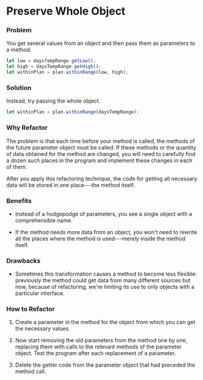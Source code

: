 # Preserve Whole Object

### Problem

You get several values from an object and then pass them as parameters to a method.

```ts
let low = daysTempRange.getLow();
let high = daysTempRange.getHigh();
let withinPlan = plan.withinRange(low, high);
```

### Solution

Instead, try passing the whole object.

```ts
let withinPlan = plan.withinRange(daysTempRange);
```

### Why Refactor

The problem is that each time before your method is called, the methods of the future parameter object must be called. If these methods or the quantity of data obtained for the method are changed, you will need to carefully find a dozen such places in the program and implement these changes in each of them.

After you apply this refactoring technique, the code for getting all necessary data will be stored in one place---the method itself.

### Benefits

- Instead of a hodgepodge of parameters, you see a single object with a comprehensible name.

- If the method needs more data from an object, you won't need to rewrite all the places where the method is used---merely inside the method itself.

### Drawbacks

- Sometimes this transformation causes a method to become less flexible: previously the method could get data from many different sources but now, because of refactoring, we're limiting its use to only objects with a particular interface.

### How to Refactor

1. Create a parameter in the method for the object from which you can get the necessary values.

2. Now start removing the old parameters from the method one by one, replacing them with calls to the relevant methods of the parameter object. Test the program after each replacement of a parameter.

3. Delete the getter code from the parameter object that had preceded the method call.
